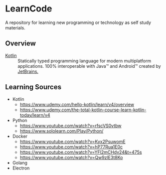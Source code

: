# LearnCode
A repository for learning new programming or technology as self study materials.

## Overview
<dl>
  <dt><a href="https://kotlinlang.org/">Kotlin</a></dt>
  <dd>
    Statically typed programming language for modern multiplatform applications. 100% interoperable with Java™ and Android™ created by <a href="https://tetbrains.com/">JetBrains.</a>
  </dd>
</dl>

## Learning Sources
  * Kotlin
    * https://www.udemy.com/hello-kotlin/learn/v4/overview
    * https://www.udemy.com/the-total-kotlin-course-learn-kotlin-today/learn/v4
  * Python
    * https://www.youtube.com/watch?v=rfscVS0vtbw
	* https://www.sololearn.com/Play/Python/
  * Docker
    * https://www.youtube.com/watch?v=Kyx2PsuwomE
	* https://www.youtube.com/watch?v=hP77Rua1E0c
	* https://www.youtube.com/watch?v=YFl2mCHdv24&t=475s
	* https://www.youtube.com/watch?v=Qw9zlE3t8Ko
  * Golang
  * Electron

